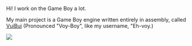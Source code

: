 Hi! I work on the Game Boy a lot.

My main project is a Game Boy engine written entirely in assembly, called [VuiBui](https://github.com/GreenAndEievui/vuibui-engine) (Pronounced "Voy-Boy", like my username, "Eh-voy.)

![](https://github-readme-stats.vercel.app/api/top-langs/?username=GreenAndEievui&layout=compact&theme=tokyonight)

<!--
**GreenAndEievui/GreenAndEievui** is a ✨ _special_ ✨ repository because its `README.md` (this file) appears on your GitHub profile.

Here are some ideas to get you started:

- 🔭 I’m currently working on ...
- 🌱 I’m currently learning ...
- 👯 I’m looking to collaborate on ...
- 🤔 I’m looking for help with ...
- 💬 Ask me about ...
- 📫 How to reach me: ...
- 😄 Pronouns: ...
- ⚡ Fun fact: ...
-->

